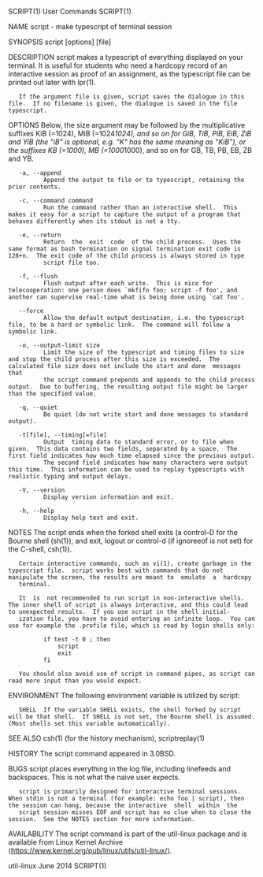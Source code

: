 SCRIPT(1)                                                                                       User Commands                                                                                       SCRIPT(1)

NAME
       script - make typescript of terminal session

SYNOPSIS
       script [options] [file]

DESCRIPTION
       script  makes a typescript of everything displayed on your terminal.  It is useful for students who need a hardcopy record of an interactive session as proof of an assignment, as the typescript file
       can be printed out later with lpr(1).

       If the argument file is given, script saves the dialogue in this file.  If no filename is given, the dialogue is saved in the file typescript.

OPTIONS
       Below, the size argument may be followed by the multiplicative suffixes KiB (=1024), MiB (=1024*1024), and so on for GiB, TiB, PiB, EiB, ZiB and YiB (the "iB" is optional,  e.g.  "K"  has  the  same
       meaning as "KiB"), or the suffixes KB (=1000), MB (=1000*1000), and so on for GB, TB, PB, EB, ZB and YB.

       -a, --append
              Append the output to file or to typescript, retaining the prior contents.

       -c, --command command
              Run the command rather than an interactive shell.  This makes it easy for a script to capture the output of a program that behaves differently when its stdout is not a tty.

       -e, --return
              Return  the  exit  code  of the child process.  Uses the same format as bash termination on signal termination exit code is 128+n.  The exit code of the child process is always stored in type
              script file too.

       -f, --flush
              Flush output after each write.  This is nice for telecooperation: one person does `mkfifo foo; script -f foo', and another can supervise real-time what is being done using `cat foo'.

       --force
              Allow the default output destination, i.e. the typescript file, to be a hard or symbolic link.  The command will follow a symbolic link.

       -o, --output-limit size
              Limit the size of the typescript and timing files to size and stop the child process after this size is exceeded.  The calculated file size does not include the start and done  messages  that
              the script command prepends and appends to the child process output.  Due to buffering, the resulting output file might be larger than the specified value.

       -q, --quiet
              Be quiet (do not write start and done messages to standard output).

       -t[file], --timing[=file]
              Output  timing data to standard error, or to file when given.  This data contains two fields, separated by a space.  The first field indicates how much time elapsed since the previous output.
              The second field indicates how many characters were output this time.  This information can be used to replay typescripts with realistic typing and output delays.

       -V, --version
              Display version information and exit.

       -h, --help
              Display help text and exit.

NOTES
       The script ends when the forked shell exits (a control-D for the Bourne shell (sh(1)), and exit, logout or control-d (if ignoreeof is not set) for the C-shell, csh(1)).

       Certain interactive commands, such as vi(1), create garbage in the typescript file.  script works best with commands that do not manipulate the screen, the results are meant to  emulate  a  hardcopy
       terminal.

       It  is  not recommended to run script in non-interactive shells.  The inner shell of script is always interactive, and this could lead to unexpected results.  If you use script in the shell initial‐
       ization file, you have to avoid entering an infinite loop.  You can use for example the .profile file, which is read by login shells only:

              if test -t 0 ; then
                  script
                  exit
              fi

       You should also avoid use of script in command pipes, as script can read more input than you would expect.

ENVIRONMENT
       The following environment variable is utilized by script:

       SHELL  If the variable SHELL exists, the shell forked by script will be that shell.  If SHELL is not set, the Bourne shell is assumed.  (Most shells set this variable automatically).

SEE ALSO
       csh(1) (for the history mechanism), scriptreplay(1)

HISTORY
       The script command appeared in 3.0BSD.

BUGS
       script places everything in the log file, including linefeeds and backspaces.  This is not what the naive user expects.

       script is primarily designed for interactive terminal sessions.  When stdin is not a terminal (for example: echo foo | script), then the session can hang, because the interactive  shell  within  the
       script session misses EOF and script has no clue when to close the session.  See the NOTES section for more information.

AVAILABILITY
       The script command is part of the util-linux package and is available from Linux Kernel Archive ⟨https://www.kernel.org/pub/linux/utils/util-linux/⟩.

util-linux                                                                                        June 2014                                                                                         SCRIPT(1)
